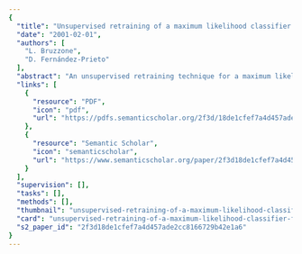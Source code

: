 ```yaml
---
{
  "title": "Unsupervised retraining of a maximum likelihood classifier for the analysis of multitemporal remote sensing images",
  "date": "2001-02-01",
  "authors": [
    "L. Bruzzone",
    "D. Fernández-Prieto"
  ],
  "abstract": "An unsupervised retraining technique for a maximum likelihood (ML) classifier is presented. The proposed technique allows the classifier's parameters, obtained by supervised learning on a specific image, to be updated in a totally unsupervised way on the basis of the distribution of a new image to be classified. This enables the classifier to provide a high accuracy for the new image even when the corresponding training set is not available.",
  "links": [
    {
      "resource": "PDF",
      "icon": "pdf",
      "url": "https://pdfs.semanticscholar.org/2f3d/18de1cfef7a4d457ade2cc8166729b42e1a6.pdf"
    },
    {
      "resource": "Semantic Scholar",
      "icon": "semanticscholar",
      "url": "https://www.semanticscholar.org/paper/2f3d18de1cfef7a4d457ade2cc8166729b42e1a6"
    }
  ],
  "supervision": [],
  "tasks": [],
  "methods": [],
  "thumbnail": "unsupervised-retraining-of-a-maximum-likelihood-classifier-for-the-analysis-of-multitemporal-remote-sensing-images-thumb.jpg",
  "card": "unsupervised-retraining-of-a-maximum-likelihood-classifier-for-the-analysis-of-multitemporal-remote-sensing-images-card.jpg",
  "s2_paper_id": "2f3d18de1cfef7a4d457ade2cc8166729b42e1a6"
}
---
```


